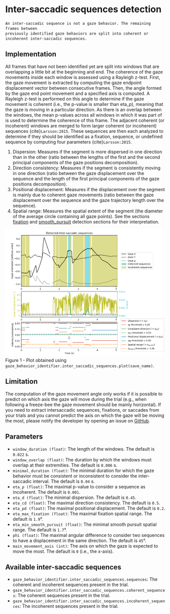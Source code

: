 # Inter-saccadic sequences detection

```{admonition} Inter-saccadic sequence definition
An inter-saccadic sequence is not a gaze behavior. The remaining frames between 
previously identified gaze behaviors are split into coherent or incoherent inter-saccadic sequences.
```

## Implementation
All frames that have not been identified yet are split into windows that are overlapping a little bit at the beginning and end.
The coherence of the gaze movements inside each window is assessed using a Rayleigh z-test. 
First, the gaze movement is extracted by computing the gaze endpoint displacement vector between consecutive frames.
Then, the angle formed by the gaze end point movement and a specified axis is computed. 
A Rayleigh z-test is performed on this angle to determine if the gaze movement is coherent (i.e., the p-value is smaller than eta_p), meaning that the gaze is moving in a particular direction.
As there is an overlap between the windows, the mean p-values across all windows in which it was part of is used to determine the coherence of this frame.
The adjacent coherent (or incoherent) windows are merged to form larger coherent (or incoherent) sequences {cite}`Larsson:2015`.
These sequences are then each analyzed to determine if they should be identified as a fixation, sequence, or undefined sequence by computing four parameters {cite}`Larsson:2015`.
1) Dispersion: Measures if the segment is more dispersed in one direction than in the other (ratio between the lengths of the first and the second principal components of the gaze positions decomposition). 
2) Direction consistency: Measures if the segment is consistently moving in one direction (ratio between the gaze displacement over the sequence and the length of the first principal components of the gaze positions decomposition).
3) Positional displacement: Measures if the displacement over the segment is mainly due to coherent gaze movements (ratio between the gaze displacement over the sequence and the gaze trajectory length over the sequence).
4) Spatial range: Measures the spatial extent of the segment (the diameter of the average circle containing all gaze points).
See the sections [fixation](fixation.md) and [smooth_pursuit](smooth_pursuit.md) detection sections for their interpretation.

![inter_saccade_detection.png](../figures/inter_saccade_detection.png)
Figure 1 - Plot obtained using `gaze_behavior_identifier.inter_saccadic_sequences.plot(save_name)`.

## Limitation
The computation of the gaze movement angle only works if it is possible to predict on which axis the gaze will move during the trial (e.g., when following a freeze-bee the gaze movement should be mainly horizontal).
If you need to extract intersaccadic sequences, fixations, or saccades from your trials and you cannot predict the axis on which the gaze will be moving the most, please notify the developer by opening an issue on [GitHub](https://github.com/EveCharbie/EyeDentify3d/issues).

## Parameters
- `window_duration (float)`: The length of the windows. The default is `0.022` s.
- `window_overlap (float)`: The duration by which the windows must overlap at their extremities. The default is `0.006` s.
- `minimal_duration (float)`: The minimal duration for which the gaze behavior must be consistent or inconsistent to consider the inter-saccadic interval. The default is `0.04` s.
- `eta_p (float)`: The maximal p-value to consider a sequence as incoherent. The default is `0.001`.
- `eta_d (float)`: The minimal dispersion. The default is `0.45`.
- `eta_cd (float)`: The maximal direction consistency. The default is `0.5`.
- `eta_pd (float)`: The maximal positional displacement. The default is `0.2`.
- `eta_max_fixation (float)`: The maximal fixation spatial range. The default is `1.9`°.
- `eta_min_smooth_pursuit (float)`: The minimal smooth pursuit spatial range. The default is `1.7`°.
- `phi (float)`: The maximal angular difference to consider two sequences to have a displacement in the same direction. The default is `45`°.
- `main_movement_axis (int)`: The axis on which the gaze is expected to move the most. The default is `0` (i.e., the x-axis).

## Available inter-saccadic sequences
- `gaze_behavior_identifier.inter_saccadic_sequences.sequences`: The coherent and incoherent sequences present in the trial.
- `gaze_behavior_identifier.inter_saccadic_sequences.coherent_sequences`: The coherent sequences present in the trial.
- `gaze_behavior_identifier.inter_saccadic_sequences.incoherent_sequences`: The incoherent sequences present in the trial.

```{tableofcontents}
```
